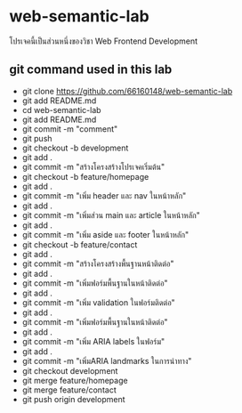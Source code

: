 # web-semantic-lab
โปรเจคนี้เป็นส่วนหนึ่งของวิชา Web Frontend Development

## git command used in this lab
- git clone https://github.com/66160148/web-semantic-lab
- git add README.md
- cd web-semantic-lab
- git add README.md 
- git commit -m "comment"
- git push
- git checkout -b development
- git add .
- git commit -m "สร้างโครงสร้างโปรเจคเริ่มต้น"
- git checkout -b feature/homepage 
- git add .
- git commit -m "เพิ่ม header และ nav ในหน้าหลัก"  
- git add .
- git commit -m "เพิ่มส่วน main และ article ในหน้าหลัก"
- git add .
- git commit -m "เพิ่ม aside และ footer ในหน้าหลัก"
- git checkout -b feature/contact 
- git add .
- git commit -m "สร้างโครงสร้างพื้นฐานหน้าติดต่อ"
- git add .
- git commit -m "เพิ่มฟอร์มพื้นฐานในหน้าติดต่อ"
- git add .
- git commit -m "เพิ่ม validation ในฟอร์มติดต่อ"
- git add .
- git commit -m "เพิ่มฟอร์มพื้นฐานในหน้าติดต่อ"
- git add .
- git commit -m "เพิ่ม ARIA labels ในฟอร์ม"
- git add .
- git commit -m "เพิ่มARIA landmarks ในการนำทาง"
- git checkout development
- git merge feature/homepage
- git merge feature/contact
- git push origin development

